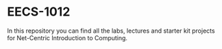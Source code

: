 # EECS-1012
In this repository you can find all the labs, lectures and starter kit projects for Net-Centric Introduction to Computing.
